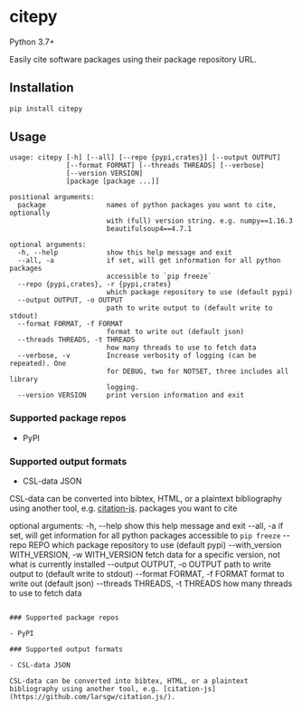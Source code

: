 # citepy

Python 3.7+

Easily cite software packages using their package repository URL.

## Installation

```bash
pip install citepy
```

## Usage

```help
usage: citepy [-h] [--all] [--repo {pypi,crates}] [--output OUTPUT]
              [--format FORMAT] [--threads THREADS] [--verbose]
              [--version VERSION]
              [package [package ...]]

positional arguments:
  package               names of python packages you want to cite, optionally
                        with (full) version string. e.g. numpy==1.16.3
                        beautifulsoup4==4.7.1

optional arguments:
  -h, --help            show this help message and exit
  --all, -a             if set, will get information for all python packages
                        accessible to `pip freeze`
  --repo {pypi,crates}, -r {pypi,crates}
                        which package repository to use (default pypi)
  --output OUTPUT, -o OUTPUT
                        path to write output to (default write to stdout)
  --format FORMAT, -f FORMAT
                        format to write out (default json)
  --threads THREADS, -t THREADS
                        how many threads to use to fetch data
  --verbose, -v         Increase verbosity of logging (can be repeated). One
                        for DEBUG, two for NOTSET, three includes all library
                        logging.
  --version VERSION     print version information and exit
```

### Supported package repos

- PyPI

### Supported output formats

- CSL-data JSON

CSL-data can be converted into bibtex, HTML, or a plaintext bibliography using another tool, e.g. [citation-js](https://github.com/larsgw/citation.js/).
packages you want to cite

optional arguments:
  -h, --help            show this help message and exit
  --all, -a             if set, will get information for all python packages
                        accessible to `pip freeze`
  --repo REPO           which package repository to use (default pypi)
  --with_version WITH_VERSION, -w WITH_VERSION
                        fetch data for a specific version, not what is
                        currently installed
  --output OUTPUT, -o OUTPUT
                        path to write output to (default write to stdout)
  --format FORMAT, -f FORMAT
                        format to write out (default json)
  --threads THREADS, -t THREADS
                        how many threads to use to fetch data
```

### Supported package repos

- PyPI

### Supported output formats

- CSL-data JSON

CSL-data can be converted into bibtex, HTML, or a plaintext bibliography using another tool, e.g. [citation-js](https://github.com/larsgw/citation.js/).
